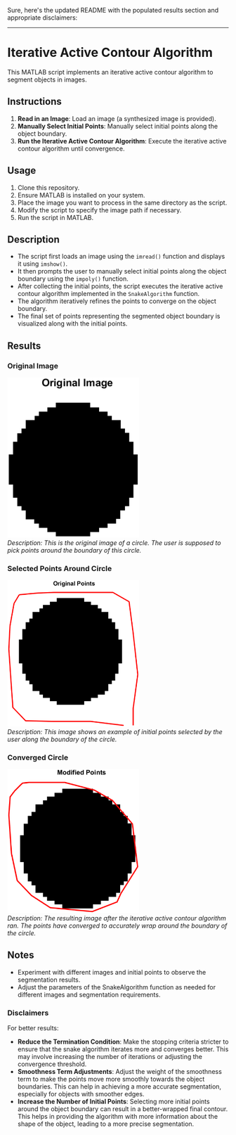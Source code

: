 Sure, here's the updated README with the populated results section and appropriate disclaimers:

---

# Iterative Active Contour Algorithm

This MATLAB script implements an iterative active contour algorithm to segment objects in images.

## Instructions

1. **Read in an Image**: Load an image (a synthesized image is provided).
2. **Manually Select Initial Points**: Manually select initial points along the object boundary.
3. **Run the Iterative Active Contour Algorithm**: Execute the iterative active contour algorithm until convergence.

## Usage

1. Clone this repository.
2. Ensure MATLAB is installed on your system.
3. Place the image you want to process in the same directory as the script.
4. Modify the script to specify the image path if necessary.
5. Run the script in MATLAB.

## Description

- The script first loads an image using the `imread()` function and displays it using `imshow()`.
- It then prompts the user to manually select initial points along the object boundary using the `impoly()` function.
- After collecting the initial points, the script executes the iterative active contour algorithm implemented in the `SnakeAlgorithm` function.
- The algorithm iteratively refines the points to converge on the object boundary.
- The final set of points representing the segmented object boundary is visualized along with the initial points.

## Results

### Original Image
<img src="original_image.png" alt="Original Image" width="300"/><br>
*Description: This is the original image of a circle. The user is supposed to pick points around the boundary of this circle.*

### Selected Points Around Circle
<img src="seletedpointsaroundcircle.png" alt="Selected Points Around Circle" width="300"/><br>
*Description: This image shows an example of initial points selected by the user along the boundary of the circle.*

### Converged Circle
<img src="convergedcircle.png" alt="Converged Circle" width="300"/><br>
*Description: The resulting image after the iterative active contour algorithm ran. The points have converged to accurately wrap around the boundary of the circle.*

## Notes

- Experiment with different images and initial points to observe the segmentation results.
- Adjust the parameters of the SnakeAlgorithm function as needed for different images and segmentation requirements.

### Disclaimers

For better results:

- **Reduce the Termination Condition**: Make the stopping criteria stricter to ensure that the snake algorithm iterates more and converges better. This may involve increasing the number of iterations or adjusting the convergence threshold.
- **Smoothness Term Adjustments**: Adjust the weight of the smoothness term to make the points move more smoothly towards the object boundaries. This can help in achieving a more accurate segmentation, especially for objects with smoother edges.
- **Increase the Number of Initial Points**: Selecting more initial points around the object boundary can result in a better-wrapped final contour. This helps in providing the algorithm with more information about the shape of the object, leading to a more precise segmentation.

